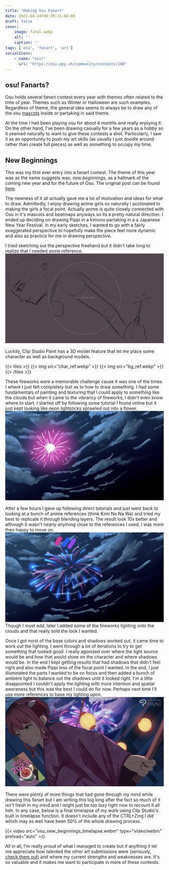 ```yaml
---
title: "Making Osu Fanart"
date: 2023-04-24T00:39:23-04:00
draft: false
cover: 
    image: final.webp
    alt: ''
    caption: ''
tags: ['osu', 'fanart', 'art']
socialIcons:
    - name: "osu!"
      url: "https://osu.ppy.sh/community/contests/160"
---
```


## osu! Fanarts?

Osu holds several fanart contest every year with themes often related to the time of year. Themes such as Winter or Halloween are such examples. Regardless of theme, the general idea seems to always be to draw any of the osu [mascots](https://osu.ppy.sh/wiki/en/Mascots) inside or partaking in said theme.

At the time I had been playing osu for about 4 months and really enjoying it. On the other hand, I've been drawing casually for a few years as a hobby so it seemed naturally to want to give these contests a shot. Particularly, I saw it as an opportunity to push my art skills (as usually I just doodle around rather than create full pieces) as well as something to occupy my time.

## New Beginnings

This was my first ever entry into a fanart contest. The theme of this year was as the name suggests was, *new beginnings*, as a hallmark of the coming new year and for the future of Osu. The original post can be found [here](https://osu.ppy.sh/home/news/2022-11-27-new-beginnings-art-contest).

The newness of it all actually gave me a lot of motivation and ideas for what to draw. Admittedly, I enjoy drawing anime girls so naturally I acclimated to making the girls a focal point. Actually anime is quite closely connected with Osu in it's mascots and beatmaps anyways so its a pretty natural direction. I ended up deciding on drawing Pippi in a kimono partaking in a a Japanese New Year Festival.
In my early sketches, I wanted to go with a fairly exaggerated perspective to hopefully make the piece feel more dynamic and also as practice for me in drawing perspective.

I tried sketching out the perspective freehand but it didn't take long to realize that I needed some reference.
![Early Sketch](early_sketch.webp)

Luckily, Clip Studio Paint has a 3D model feature that let me place some character as well as background models.

{{< tiles >}}
    {{< img src="char_ref.webp" >}}
    {{< img src="bg_ref.webp" >}}
{{< /tiles >}}

These fireworks were a memorable challenge cause it was one of the times I where I just felt completely lost as to how to draw something. I had some fundamentals of painting and texturing that I could apply to something like the clouds but when it came to the vibrancy of fireworks, I didn't even know where to start. I started off by following some tutorial I found online but it just kept looking like neon lightsticks sprawled out into a flower.
![Failed Fireworks](firework_fail.webp)

 After a few hours I gave up following direct tutorials and just went back to looking at a bunch of anime references (think Kimi No Na Wa) and tried my best to replicate it through blending layers. The result look 10x better and although it wasn't nearly anything close to the references I used, I was more then happy to move on.
![Fireworks](fireworks.webp)
Though I must add, later I added some of the fireworks lighting onto the clouds and that really sold the look I wanted.

Once I got most of the base colors and shadows worked out, it came time to work out the lighting. I went through a lot of iterations to try to get something that looked good. I really agonized over where the light source would be and how that would shine on the character and where shadows would be. In the end I kept getting results that had shadows that didn't feel right and also made Pippi less of the focal point I wanted. In the end, I just illuminated the parts I wanted to be on focus and then added a bunch of ambient light to balance out the shadows until it looked right. I'm a little disappointed I couldn't apply the lighting with more intention and spatial awareness but this was the best I could do for now. Perhaps next time I'll use more references to base my lighting upon.
![targets](lighting.gif)

There were plenty of more things that had gone through my mind while drawing this fanart but I am writing this log long after the fact so much of it isn't fresh in my mind and I might just be too lazy right now to recount it all heh. In any case, below is a final timelapse of my work using Clip Studio's built in timelapse function. It doesn't include any of the CTRL+Zing I did which may as well have been 50% of the whole drawing process.

{{< video src="osu_new_beginnings_timelapse.webm" type="video/webm" preload="auto" >}}

All in all, I'm really proud of what I managed to create but if anything it let me appreciate how talented the other art submissions were (seriously, [check them out](https://osu.ppy.sh/home/news/2022-12-31-new-beginnings-results)) and where my current strengths and weaknesses are. It's so valuable and it makes me want to participate in more of these contests.